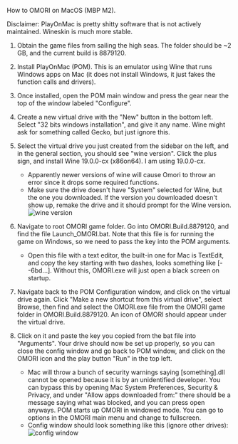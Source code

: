 How to OMORI on MacOS (MBP M2).

Disclaimer: PlayOnMac is pretty shitty software that is not actively maintained. Wineskin is much more stable.

1. Obtain the game files from sailing the high seas. The folder should be ~2 GB, and the current build is 8879120.
2. Install PlayOnMac (POM). This is an emulator using Wine that runs Windows apps on Mac (it does not install Windows, it just fakes the function calls and drivers).
3. Once installed, open the POM main window and press the gear near the top of the window labeled "Configure".
4. Create a new virtual drive with the "New" button in the bottom left. Select "32 bits windows installation", and give it any name. Wine might ask for something called Gecko, but just ignore this.
5. Select the virtual drive you just created from the sidebar on the left, and in the general section, you should see "wine version". Click the plus sign, and install Wine 19.0.0-cx (x86on64). I am using 19.0.0-cx.
   * Apparently newer versions of wine will cause Omori to throw an error since it drops some required functions.
   * Make sure the drive doesn't have "System" selected for Wine, but the one you downloaded. If the version you downloaded doesn't show up, remake the drive and it should prompt for the Wine version.
![wine version](https://i.imgur.com/9SvzRGq.png)

6. Navigate to root OMORI game folder. Go into OMORI.Build.8879120, and find the file Launch_OMORI.bat. Note that this file is for running the game on Windows, so we need to pass the key into the POM arguments.
   * Open this file with a text editor, the built-in one for Mac is TextEdit, and copy the key starting with two dashes, looks something like [--6bd...]. Without this, OMORI.exe will just open a black screen on startup.
7. Navigate back to the POM Configuration window, and click on the virtual drive again. Click "Make a new shortcut from this virtual drive", select Browse, then find and select the OMORI.exe file from the OMORI game folder in OMORI.Build.8879120. An icon of OMORI should appear under the virtual drive.
8. Click on it and paste the key you copied from the bat file into "Arguments". Your drive should now be set up properly, so you can close the config window and go back to POM window, and click on the OMORI icon and the play button "Run" in the top left.
   * Mac will throw a bunch of security warnings saying [something].dll cannot be opened because it is by an unidentified developer. You can bypass this by opening Mac System Preferences, Security & Privacy, and under "Allow apps downloaded from:" there should be a message saying what was blocked, and you can press open anyways. POM starts up OMORI in windowed mode. You can go to options in the OMORI main menu and change to fullscreen.
   * Config window should look something like this (ignore other drives):
![config window](https://i.imgur.com/oOeHOff.png)
